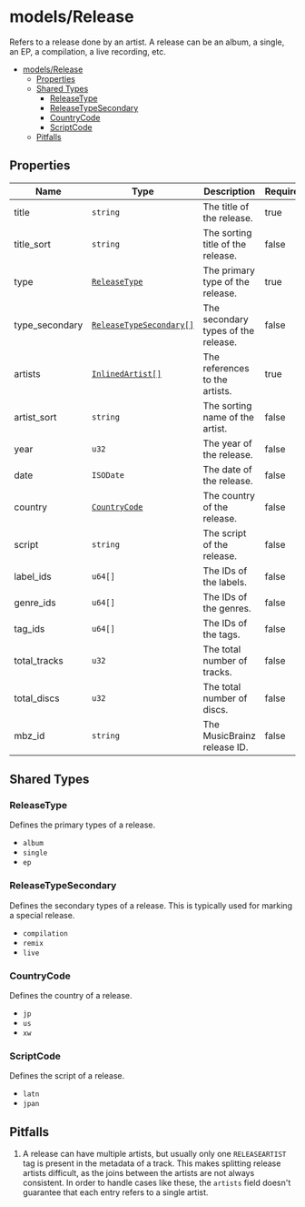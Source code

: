 # models/Release

Refers to a release done by an artist. A release can be an album, a single, an EP, a compilation, a live recording, etc.

- [models/Release](#modelsrelease)
  - [Properties](#properties)
  - [Shared Types](#shared-types)
    - [ReleaseType](#releasetype)
    - [ReleaseTypeSecondary](#releasetypesecondary)
    - [CountryCode](#countrycode)
    - [ScriptCode](#scriptcode)
  - [Pitfalls](#pitfalls)

## Properties

| Name           | Type                                              | Description                         | Required |
| -------------- | ------------------------------------------------- | ----------------------------------- | -------- |
| title          | `string`                                          | The title of the release.           | true     |
| title_sort     | `string`                                          | The sorting title of the release.   | false    |
| type           | [`ReleaseType`](#releasetype)                     | The primary type of the release.    | true     |
| type_secondary | [`ReleaseTypeSecondary[]`](#releasetypesecondary) | The secondary types of the release. | false    |
| artists        | [`InlinedArtist[]`](./generic.md#inlinedartist)   | The references to the artists.      | true     |
| artist_sort    | `string`                                          | The sorting name of the artist.     | false    |
| year           | `u32`                                             | The year of the release.            | false    |
| date           | `ISODate`                                         | The date of the release.            | false    |
| country        | [`CountryCode`](#countrycode)                     | The country of the release.         | false    |
| script         | `string`                                          | The script of the release.          | false    |
| label_ids      | `u64[]`                                           | The IDs of the labels.              | false    |
| genre_ids      | `u64[]`                                           | The IDs of the genres.              | false    |
| tag_ids        | `u64[]`                                           | The IDs of the tags.                | false    |
| total_tracks   | `u32`                                             | The total number of tracks.         | false    |
| total_discs    | `u32`                                             | The total number of discs.          | false    |
| mbz_id         | `string`                                          | The MusicBrainz release ID.         | false    |

## Shared Types

### ReleaseType

Defines the primary types of a release.

- `album`
- `single`
- `ep`

### ReleaseTypeSecondary

Defines the secondary types of a release.
This is typically used for marking a special release.

- `compilation`
- `remix`
- `live`

### CountryCode

Defines the country of a release.

- `jp`
- `us`
- `xw`

### ScriptCode

Defines the script of a release.

- `latn`
- `jpan`

## Pitfalls

1. A release can have multiple artists, but usually only one `RELEASEARTIST` tag is present in the metadata of a track. This makes splitting release artists difficult, as the joins between the artists are not always consistent. In order to handle cases like these, the `artists` field doesn't guarantee that each entry refers to a single artist.
